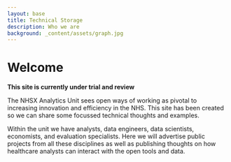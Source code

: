 ```yaml
---
layout: base 
title: Technical Storage
description: Who we are
background: _content/assets/graph.jpg
---
```


<h1>Welcome</h1>

**This site is currently under trial and review**

The NHSX Analytics Unit sees open ways of working as pivotal to increasing innovation and efficiency in the NHS.  This site has been created so we can share some focussed technical thoughts and examples.  

Within the unit we have analysts, data engineers, data scientists, economists, and evaluation specialists.   Here we will advertise public projects from all these disciplines as well as publishing thoughts on how healthcare analysts can interact with the open tools and data.

